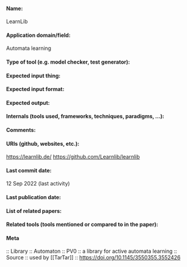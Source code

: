#### Name:
LearnLib

#### Application domain/field:
Automata learning

#### Type of tool (e.g. model checker, test generator):

#### Expected input thing:

#### Expected input format:

#### Expected output:

#### Internals (tools used, frameworks, techniques, paradigms, ...):

#### Comments:

#### URIs (github, websites, etc.):
https://learnlib.de/
https://github.com/Learnlib/learnlib

#### Last commit date:
12 Sep 2022 (last activity)

#### Last publication date:

#### List of related papers:

#### Related tools (tools mentioned or compared to in the paper):

#### Meta
:: Library
:: Automaton
:: PV0 :: a library for active automata learning
:: Source :: used by [[TarTar]] :: https://doi.org/10.1145/3550355.3552426
